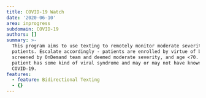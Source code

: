 ```yaml
---
title: COVID-19 Watch
date: '2020-06-10'
area: inprogress
subdomain: COVID-19
authors: []
summary: >-
  This program aims to use texting to remotely monitor moderate severity
  patients. Escalate accordingly - patients are enrolled by virtue of being
  screened by OnDemand team and deemed moderate severity, and age <70. The
  patient has some kind of viral syndrome and may or may not have known
  COVID-19.  
features:
  - feature: Bidirectional Texting
  - {}
---
```


